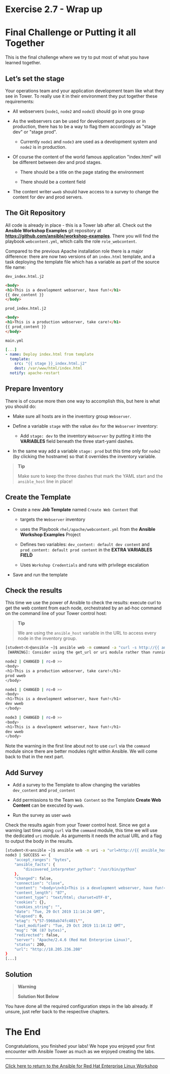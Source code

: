 # Exercise 2.7 - Wrap up

# Final Challenge or Putting it all Together

This is the final challenge where we try to put most of what you have learned together.

## Let’s set the stage

Your operations team and your application development team like what they see in Tower. To really use it in their environment they put together these requirements:

- All webservers (`node1`, `node2` and `node3`) should go in one group

- As the webservers can be used for development purposes or in production, there has to be a way to flag them accordingly as "stage dev" or "stage prod".

    - Currently `node1` and `node3` are used as a development system and `node2` is in production.

- Of course the content of the world famous application "index.html" will be different between dev and prod stages.

    - There should be a title on the page stating the environment

    - There should be a content field

- The content writer `wweb` should have access to a survey to change the content for dev and prod servers.

## The Git Repository

All code is already in place - this is a Tower lab after all. Check out the **Ansible Workshop Examples** git repository at **https://github.com/ansible/workshop-examples**. There you will find the playbook `webcontent.yml`, which calls the role `role_webcontent`.

Compared to the previous Apache installation role there is a major difference: there are now two versions of an `index.html` template, and a task deploying the template file which has a variable as part of the source file name:

`dev_index.html.j2`

<!-- {% raw %} -->
```html
<body>
<h1>This is a development webserver, have fun!</h1>
{{ dev_content }}
</body>
```
<!-- {% endraw %} -->

`prod_index.html.j2`

<!-- {% raw %} -->
```html
<body>
<h1>This is a production webserver, take care!</h1>
{{ prod_content }}
</body>
```
<!-- {% endraw %} -->

`main.yml`

<!-- {% raw %} -->
```yaml
[...]
- name: Deploy index.html from template
  template:
    src: "{{ stage }}_index.html.j2"
    dest: /var/www/html/index.html
  notify: apache-restart
```
<!-- {% endraw %} -->

## Prepare Inventory

There is of course more then one way to accomplish this, but here is what you should do:

- Make sure all hosts are in the inventory group `Webserver`.

- Define a variable `stage` with the value `dev` for the `Webserver` inventory:

    - Add `stage: dev` to the inventory `Webserver` by putting it into the **VARIABLES** field beneath the three start-yaml dashes.

- In the same way add a variable `stage: prod` but this time only for `node2` (by clicking the hostname) so that it overrides the inventory variable.

> **Tip**
>
> Make sure to keep the three dashes that mark the YAML start and the `ansible_host` line in place\!

## Create the Template

- Create a new **Job Template** named `Create Web Content` that

    - targets the `Webserver` inventory

    - uses the Playbook `rhel/apache/webcontent.yml` from the **Ansible Workshop Examples** Project

    - Defines two variables: `dev_content: default dev content` and `prod_content: default prod content` in the **EXTRA VARIABLES FIELD**

    - Uses `Workshop Credentials` and runs with privilege escalation

- Save and run the template

## Check the results

This time we use the power of Ansible to check the results: execute curl to get the web content from each node, orchestrated by an ad-hoc command on the command line of your Tower control host:

> **Tip**
>
> We are using the `ansible_host` variable in the URL to access every node in the inventory group. 

<!-- {% raw %} -->
```bash
[student<X>@ansible ~]$ ansible web -m command -a "curl -s http://{{ ansible_host }}"
 [WARNING]: Consider using the get_url or uri module rather than running 'curl'.  If you need to use command because get_url or uri is insufficient you can add 'warn: false' to this command task or set 'command_warnings=False' in ansible.cfg to get rid of this message.

node2 | CHANGED | rc=0 >>
<body>
<h1>This is a production webserver, take care!</h1>
prod wweb
</body>

node1 | CHANGED | rc=0 >>
<body>
<h1>This is a development webserver, have fun!</h1>
dev wweb
</body>

node3 | CHANGED | rc=0 >>
<body>
<h1>This is a development webserver, have fun!</h1>
dev wweb
</body>
```
<!-- {% endraw %} -->

Note the warning in the first line about not to use `curl` via the `command` module since there are better modules right within Ansible. We will come back to that in the next part.

## Add Survey

- Add a survey to the Template to allow changing the variables `dev_content` and `prod_content`

- Add permissions to the Team `Web Content` so the Template **Create Web Content** can be executed by `wweb`.

- Run the survey as user `wweb`

Check the results again from your Tower control host. Since we got a warning last time using `curl` via the `command` module, this time we will use the dedicated `uri` module. As arguments it needs the actual URL and a flag to output the body in the results.

<!-- {% raw %} -->
```bash
[student<X>ansible ~]$ ansible web -m uri -a "url=http://{{ ansible_host }}/ return_content=yes"
node3 | SUCCESS => {
    "accept_ranges": "bytes", 
    "ansible_facts": {
        "discovered_interpreter_python": "/usr/bin/python"
    }, 
    "changed": false, 
    "connection": "close", 
    "content": "<body>\n<h1>This is a development webserver, have fun!</h1>\nwerners dev content\n</body>\n",                                                                                         
    "content_length": "87", 
    "content_type": "text/html; charset=UTF-8", 
    "cookies": {}, 
    "cookies_string": "", 
    "date": "Tue, 29 Oct 2019 11:14:24 GMT", 
    "elapsed": 0, 
    "etag": "\"57-5960ab74fc401\"", 
    "last_modified": "Tue, 29 Oct 2019 11:14:12 GMT", 
    "msg": "OK (87 bytes)", 
    "redirected": false, 
    "server": "Apache/2.4.6 (Red Hat Enterprise Linux)", 
    "status": 200, 
    "url": "http://18.205.236.208"
}
[...]
```
<!-- {% endraw %} -->

## Solution

> **Warning**
>
> **Solution Not Below**

You have done all the required configuration steps in the lab already. If unsure, just refer back to the respective chapters.

# The End

Congratulations, you finished your labs\! We hope you enjoyed your first encounter with Ansible Tower as much as we enjoyed creating the labs.

----

[Click here to return to the Ansible for Red Hat Enterprise Linux Workshop](../README.md#section-2---ansible-tower-exercises)
